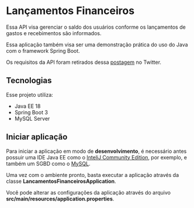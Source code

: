 # Lançamentos Financeiros

Essa API visa gerenciar o saldo dos usuários conforme os lançamentos
de gastos e recebimentos são informados.  

Essa aplicação também visa ser uma demonstração prática do uso do Java com o
framework Spring Boot.

Os requisitos da API foram retirados dessa [postagem](https://twitter.com/zanfranceschi/status/1601954872168837120?t=xljKwOhWVWM-_Uh3VMW-kg&s=19) no Twitter.

## Tecnologias

Esse projeto utiliza:

- Java EE 18
- Spring Boot 3
- MySQL Server

## Iniciar aplicação

Para iniciar a aplicação em modo de **desenvolvimento**, é necessário antes possuir uma IDE
Java EE como o [InteliJ Community Edition](https://www.jetbrains.com/pt-br/idea/download/#section=windows), por exemplo, 
e também um SGBD como o [MySQL](https://dev.mysql.com/downloads/installer/).  

Uma vez com o ambiente pronto, basta executar a aplicação através da classe **LancamentosFinanceirosApplication**.  

Você pode alterar as configurações da aplicação através do arquivo **src/main/resources/application.properties**.